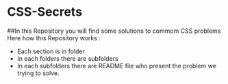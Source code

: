 # CSS-Secrets
##In this Repository you will find some solutions to commom CSS problems
Here how this Repository works :
* Each section is in folder
* In each folders there are subfolders
* In each subfolders there are README file who present the problem we trying to solve.
